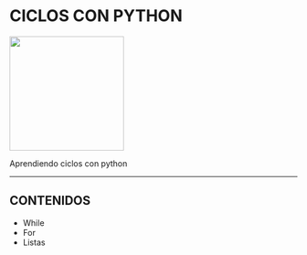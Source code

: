 # CICLOS CON PYTHON

<p aling="center">
<img src= "https://global-uploads.webflow.com/5f5a53e153805db840dae2db/6073fbf151fa4565d48572dc_GitHub_aprender-programaci%25C3%25B3n.jpeg" height="200" width="200">
</p>

Aprendiendo ciclos con python 

***

## CONTENIDOS

- While
- For
- Listas

